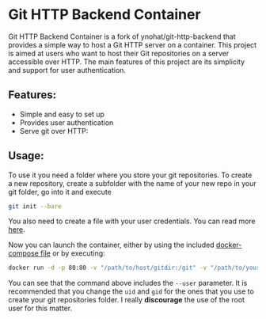 # Git HTTP Backend Container
Git HTTP Backend Container is a fork of ynohat/git-http-backend that provides a simple way to host a Git HTTP server on a container. This project is aimed at users who want to host their Git repositories on a server accessible over HTTP. The main features of this project are its simplicity and support for user authentication.

## Features:
* Simple and easy to set up
* Provides user authentication
* Serve git over HTTP:

## Usage:
To use it you need a folder where you store  your git repositories. To create a new repository, create a subfolder with the name of your new repo in your git folder, go into it and execute
```bash
git init --bare
```
You also need to create a file with your user credentials. You can read more [here](https://www.hostwinds.com/tutorials/create-use-htpasswd).

Now you can launch the container, either by using the included [docker-compose file](/docker-compose.yaml) or by executing:
```bash
docker run -d -p 80:80 -v "/path/to/host/gitdir:/git" -v "/path/to/your/auth/file:/etc/nginx/htpasswd:ro" --user 1000:1000 claudio4/git-http-backend
```

You can see that the command above includes the `--user` parameter. It is recommended that you change the `uid` and `gid` for the ones that you use to create your git repositories folder. I really **discourage** the use of the root user for this matter.
